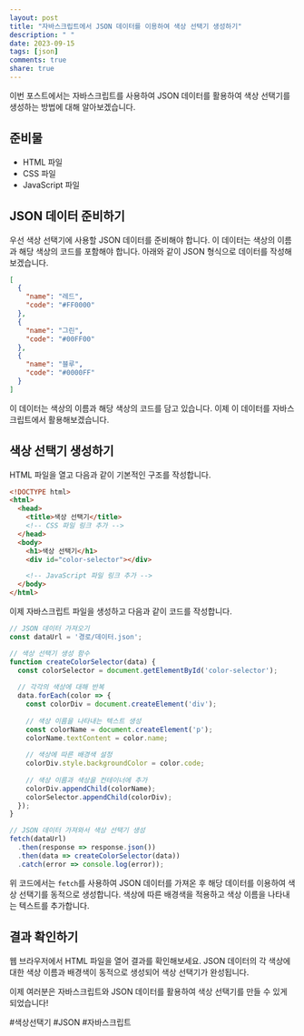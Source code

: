 ```yaml
---
layout: post
title: "자바스크립트에서 JSON 데이터를 이용하여 색상 선택기 생성하기"
description: " "
date: 2023-09-15
tags: [json]
comments: true
share: true
---
```


이번 포스트에서는 자바스크립트를 사용하여 JSON 데이터를 활용하여 색상 선택기를 생성하는 방법에 대해 알아보겠습니다.

## 준비물

- HTML 파일
- CSS 파일
- JavaScript 파일

## JSON 데이터 준비하기

우선 색상 선택기에 사용할 JSON 데이터를 준비해야 합니다. 이 데이터는 색상의 이름과 해당 색상의 코드를 포함해야 합니다. 아래와 같이 JSON 형식으로 데이터를 작성해보겠습니다.

```json
[
  {
    "name": "레드",
    "code": "#FF0000"
  },
  {
    "name": "그린",
    "code": "#00FF00"
  },
  {
    "name": "블루",
    "code": "#0000FF"
  }
]
```

이 데이터는 색상의 이름과 해당 색상의 코드를 담고 있습니다. 이제 이 데이터를 자바스크립트에서 활용해보겠습니다.

## 색상 선택기 생성하기

HTML 파일을 열고 다음과 같이 기본적인 구조를 작성합니다.

```html
<!DOCTYPE html>
<html>
  <head>
    <title>색상 선택기</title>
    <!-- CSS 파일 링크 추가 -->
  </head>
  <body>
    <h1>색상 선택기</h1>
    <div id="color-selector"></div>

    <!-- JavaScript 파일 링크 추가 -->
  </body>
</html>
```

이제 자바스크립트 파일을 생성하고 다음과 같이 코드를 작성합니다.

```javascript
// JSON 데이터 가져오기
const dataUrl = '경로/데이터.json';

// 색상 선택기 생성 함수
function createColorSelector(data) {
  const colorSelector = document.getElementById('color-selector');
  
  // 각각의 색상에 대해 반복
  data.forEach(color => {
    const colorDiv = document.createElement('div');
    
    // 색상 이름을 나타내는 텍스트 생성
    const colorName = document.createElement('p');
    colorName.textContent = color.name;
    
    // 색상에 따른 배경색 설정
    colorDiv.style.backgroundColor = color.code;
    
    // 색상 이름과 색상을 컨테이너에 추가
    colorDiv.appendChild(colorName);
    colorSelector.appendChild(colorDiv);
  });
}

// JSON 데이터 가져와서 색상 선택기 생성
fetch(dataUrl)
  .then(response => response.json())
  .then(data => createColorSelector(data))
  .catch(error => console.log(error));
```

위 코드에서는 `fetch`를 사용하여 JSON 데이터를 가져온 후 해당 데이터를 이용하여 색상 선택기를 동적으로 생성합니다. 색상에 따른 배경색을 적용하고 색상 이름을 나타내는 텍스트를 추가합니다.

## 결과 확인하기

웹 브라우저에서 HTML 파일을 열어 결과를 확인해보세요. JSON 데이터의 각 색상에 대한 색상 이름과 배경색이 동적으로 생성되어 색상 선택기가 완성됩니다.

이제 여러분은 자바스크립트와 JSON 데이터를 활용하여 색상 선택기를 만들 수 있게 되었습니다!

#색상선택기 #JSON #자바스크립트
